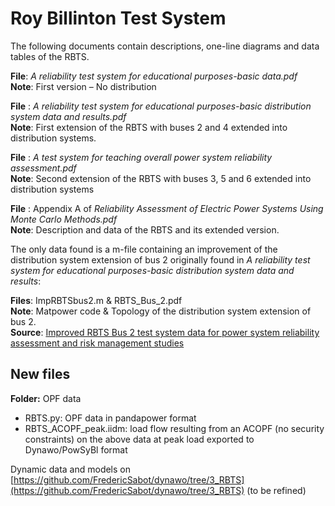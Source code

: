 # Roy Billinton Test System
The following documents contain descriptions, one-line diagrams and data tables of the RBTS.

**File**: *A reliability test system for educational purposes-basic data.pdf*  
**Note**: First version – No distribution

**File** : *A reliability test system for educational purposes-basic distribution system data and results.pdf*  
**Note**: First extension of the RBTS with buses 2 and 4 extended into distribution systems.

**File** : *A test system for teaching overall power system reliability assessment.pdf*  
**Note**: Second extension of the RBTS with buses 3, 5 and 6 extended into distribution systems

**File** : Appendix A of *Reliability Assessment of Electric Power Systems Using Monte Carlo Methods.pdf*  
**Note**: Description and data of the RBTS and its extended version.


The only data found is a m-file containing an improvement of the distribution system extension of bus 2 originally found in *A reliability test system for educational purposes-basic distribution system data and results*:

**Files**: ImpRBTSbus2.m & RBTS_Bus_2.pdf  
**Note**: Matpower code & Topology of the distribution system extension of bus 2.  
**Source**: [Improved RBTS Bus 2 test system data for power system reliability assessment and risk management studies](https://data.mendeley.com/datasets/v4sdczmg38/1)

## New files

**Folder:** OPF data

- RBTS.py: OPF data in pandapower format
- RBTS_ACOPF_peak.iidm: load flow resulting from an ACOPF (no security constraints) on the above data at peak load exported to Dynawo/PowSyBl format

Dynamic data and models on [https://github.com/FredericSabot/dynawo/tree/3_RBTS](https://github.com/FredericSabot/dynawo/tree/3_RBTS) (to be refined)
